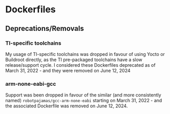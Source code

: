 # Dockerfiles


## Deprecations/Removals

### TI-specific toolchains

My usage of TI-specific toolchains was dropped in favour of using Yocto or Buildroot directly, as the TI pre-packaged toolchains have a slow release/support cycle. I considered these Dockerfiles deprecated as of March 31, 2022 - and they were removed on June 12, 2024

### arm-none-eabi-gcc

Support was been dropped in favour of the similar (and more consistently named) `robotpajamas/gcc-arm-none-eabi` starting on March 31, 2022 - and the associated Dockerfile was removed on June 12, 2024.
